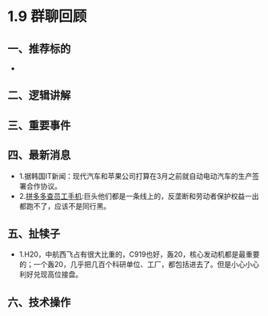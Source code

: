 # 1.9 群聊回顾

## 一、推荐标的
+ 

## 二、逻辑讲解


## 三、重要事件


## 四、最新消息
+ 1.据韩国IT新闻：现代汽车和苹果公司打算在3月之前就自动电动汽车的生产签署合作协议。
+ 2.[拼多多查员工手机](https://www.douban.com/group/topic/207733438/?dt_platform=com.douban.activity.wechat_friends&dt_dapp=1):巨头他们都是一条线上的，反垄断和劳动者保护权益一出都跑不了，应该不是同行黑。

## 五、扯犊子
+ 1.H20，中航西飞占有很大比重的，C919也好，轰20，核心发动机都是最重要的；一个轰20，几乎把几百个科研单位、工厂，都包括进去了。但是小心小心利好兑现高位接盘。

## 六、技术操作
